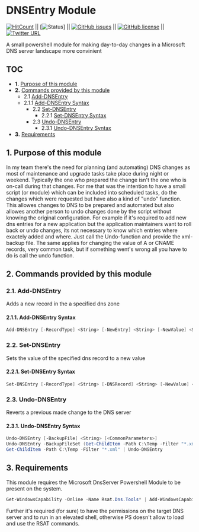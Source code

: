 # DNSEntry Module

[![HitCount](http://hits.dwyl.com/chaozmc/chaozmc/CMc-DNSEntry.svg)](http://hits.dwyl.com/chaozmc/chaozmc/CMc-DNSEntry) || [![Status](https://img.shields.io/badge/status-Development-yellow?style=plastic)] || [![GitHub issues](https://img.shields.io/github/issues/chaozmc/CMc-DNSEntry?style=plastic)](https://github.com/chaozmc/CMc-DNSEntry/issues) || [![GitHub license](https://img.shields.io/github/license/chaozmc/CMc-DNSEntry?style=plastic)](https://github.com/chaozmc/CMc-DNSEntry/blob/master/LICENSE) || [![Twitter URL](https://img.shields.io/twitter/url?style=social&url=https%3A%2F%2Fgithub.com%2Fchaozmc%2FCMc-DNSEntry)](https://twitter.com/intent/tweet?text=Check%20this%20out:&url=https%3A%2F%2Fgithub.com%2Fchaozmc%2FCMc-DNSEntry)

A small powershell module for making day-to-day changes in a Microsoft DNS server landscape more convinient

## TOC

<!-- vscode-markdown-toc -->
* **1.** [Purpose of this module](#Purposeofthismodule)
* **2.** [Commands provided by this module](#Commandsprovidedbythismodule)
  * 2.1 [Add-DNSEntry](#Add-DNSEntry)
  * 2.1.1 [Add-DNSEntry Syntax](#Add-DNSEntrySyntax)
    * 2.2 [Set-DNSEntry](#Set-DNSEntry)
      * 2.2.1 [Set-DNSEntry Syntax](#Set-DNSEntrySyntax)
    * 2.3 [Undo-DNSEntry](#Undo-DNSEntry)
      * 2.3.1 [Undo-DNSEntry Syntax](#Undo-DNSEntrySyntax)
* **3.** [Requirements](#Requirements)

<!-- vscode-markdown-toc-config
	numbering=true
	autoSave=true
	/vscode-markdown-toc-config -->
<!-- /vscode-markdown-toc -->

## 1. <a name='Purposeofthismodule'></a>Purpose of this module

In my team there's the need for planning (and automating) DNS changes as most of maintenance and upgrade tasks take place during night or weekend. Typically the one who prepared the change isn't the one who is on-call during that changes.
For me that was the intention to have a small script (or module) which can be included into scheduled tasks, do the changes which were requested but have also a kind of "undo" function. This allowes changes to DNS to be prepared and automated but also allowes another person to undo changes done by the script without knowing the original configuration.
For example if it's required to add new dns entries for a new application but the application maintainers want to roll back or undo changes, its not necessary to know which entries where exactely added and where. Just call the Undo-function and provide the xml-backup file.
The same applies for changing the value of A or CNAME records, very common task, but if something went's wrong all you have to do is call the undo function.

## 2. <a name='Commandsprovidedbythismodule'></a>Commands provided by this module

### 2.1. <a name='Add-DNSEntry'></a>Add-DNSEntry

Adds a new record in the a specified dns zone

#### 2.1.1. <a name='Add-DNSEntrySyntax'></a>Add-DNSEntry Syntax

``` Powershell
Add-DNSEntry [-RecordType] <String> [-NewEntry] <String> [-NewValue] <String> [-TargetZone] <String> [-TargetDNSServer] <String> [-BackupDir] <String> [<CommonParameters>]
```

### 2.2. <a name='Set-DNSEntry'></a>Set-DNSEntry

Sets the value of the specified dns record to a new value

#### 2.2.1. <a name='Set-DNSEntrySyntax'></a>Set-DNSEntry Syntax

``` Powershell
Set-DNSEntry [-RecordType] <String> [-DNSRecord] <String> [-NewValue] <String> [-TargetZone] <String> [-TargetDNSServer] <String> [-BackupDir] <String> [<CommonParameters>]
```

### 2.3. <a name='Undo-DNSEntry'></a>Undo-DNSEntry

Reverts a previous made change to the DNS server

#### 2.3.1. <a name='Undo-DNSEntrySyntax'></a>Undo-DNSEntry Syntax

``` Powershell
Undo-DNSEntry [-BackupFile] <String> [<CommonParameters>]
Undo-DNSEntry -BackupFileSet (Get-ChildItem -Path C:\Temp -Filter "*.xml") [<CommonParameters>]
Get-ChildItem -Path C:\Temp -Filter "*.xml" | Undo-DNSEntry
```

## 3. <a name='Requirements'></a>Requirements

This module requires the Microsoft DnsServer Powershell Module to be present on the system.

``` Powershell
Get-WindowsCapability -Online -Name Rsat.Dns.Tools* | Add-WindowsCapability -Online
```

Further it's required (for sure) to have the permissions on the target DNS server and to run in an elevated shell, otherwise PS doesn't allow to load and use the RSAT commands.
